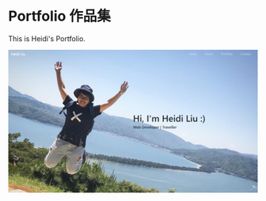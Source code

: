 # Portfolio 作品集

This is Heidi's Portfolio.

![](https://github.com/heidiliu2020/heidi-portfolio/blob/master/portfolio.png)
